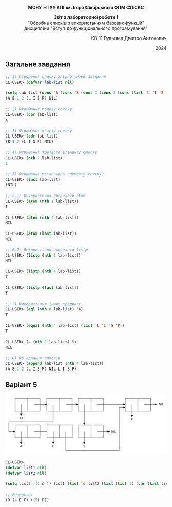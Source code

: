 <p align="center"><b>МОНУ НТУУ КПІ ім. Ігоря Сікорського ФПМ СПіСКС</b></p>
<p align="center">
<b>Звіт з лабораторної роботи 1</b><br/>
"Обробка списків з використанням базових функцій"<br/>
дисципліни "Вступ до функціонального програмування"
</p>

<p align="right">КВ-11 Гультяєв Дмитро Антонович<p>
<p align="right">2024<p>
  
## Загальне завдання
```lisp
;; 1) Створення списку згідно умови завдання
CL-USER> (defvar lab-list nil)

(setq lab-list (cons 'A (cons 'B (cons 1 (cons 2 (cons (list 'L 'I 'S 'P) (list nil)))))))
(A B 1 2 (L I S P) NIL)

;; 2) Отримання голову списку
CL-USER> (car lab-list)
A

;; 3) Отримання хвосту списку
CL-USER> (cdr lab-list)
(B 1 2 (L I S P) NIL)

;; 4) Отримання третього елементу списку
CL-USER> (nth 2 lab-list)
1

;; 5) Отримання останнього елементу списку.
CL-USER> (last lab-list)
(NIL)

;; 6.1) Використання предикати atom
CL-USER> (atom (nth 1 lab-list))
T

CL-USER> (atom (nth 4 lab-list))
NIL

CL-USER> (atom (last lab-list))
NIL

;; 6.2) Використання предикати listp
CL-USER> (listp (nth 1 lab-list))
NIL

CL-USER> (listp (nth 4 lab-list))
T

CL-USER> (listp (last lab-list))
T

;; 7) Використання інших предикат
CL-USER> (eql (nth 0 lab-list) 'A)
T

CL-USER> (equal (nth 4 lab-list) (list 'L 'I 'S 'P))
T

CL-USER> (= (nth 2 lab-list) 5)
NIL

;; 8) Об'єднання списків
CL-USER> (append lab-list (nth 4 lab-list))
(A B 1 2 (L I S P) NIL L I S P)
```
## Варіант 5
<p align="center">
<img src="task2-var5.jpg">
</p>

```lisp
CL-USER> 
(defvar list1 nil)
(defvar list2 nil)

(setq list2 '(4 e f) list1 (list 'd list2 (list (list 5) (car (last list2)))))

;; Результат
(D (4 E F) ((5) F))
```
